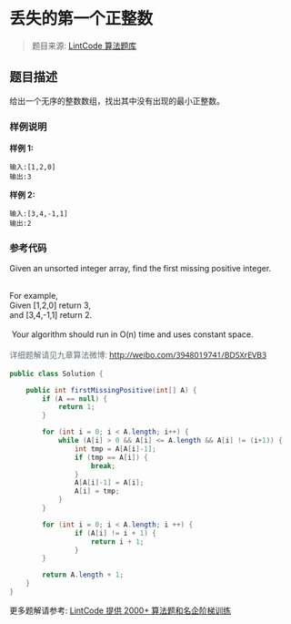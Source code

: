 # 丢失的第一个正整数
 > 题目来源: [LintCode 算法题库](https://www.lintcode.com/problem/first-missing-positive/?utm_source=sc-github-wzz)
 ## 题目描述
 给出一个无序的整数数组，找出其中没有出现的最小正整数。
 ### 样例说明
 **样例 1:**
```
输入:[1,2,0]
输出:3
```

**样例 2:**
```
输入:[3,4,-1,1]
输出:2
```
 ### 参考代码
 Given an unsorted integer array, find the first missing positive integer.&nbsp;<div><br></div><div>For example,&nbsp;</div><div>Given [1,2,0] return 3,&nbsp;</div><div>and [3,4,-1,1] return 2.&nbsp;</div><div><br></div><div>&nbsp;Your algorithm should run in O(n) time and uses constant space.</div><div><br></div><div><span style="color: rgb(102, 110, 112); font-family: 'Open Sans', Arial, sans-serif; line-height: 22.3999996185303px;">详细题解请见九章算法微博:&nbsp;</span><font color="#666e70" face="Open Sans, Arial, sans-serif"><span style="line-height: 22.3999996185303px;"><a href="http://weibo.com/3948019741/BDSXrEVB3" target="_blank">http://weibo.com/3948019741/BDSXrEVB3</a></span></font><br></div>
```java
public class Solution {

    public int firstMissingPositive(int[] A) {
        if (A == null) {
            return 1;
        }

        for (int i = 0; i < A.length; i++) {
            while (A[i] > 0 && A[i] <= A.length && A[i] != (i+1)) {
                int tmp = A[A[i]-1];
                if (tmp == A[i]) {
                    break;
                }
                A[A[i]-1] = A[i];
                A[i] = tmp;
            }
        }

        for (int i = 0; i < A.length; i ++) {
                if (A[i] != i + 1) {
                    return i + 1;
                }
        }

        return A.length + 1;
    }
}

```
 更多题解请参考: [LintCode 提供 2000+ 算法题和名企阶梯训练](https://www.lintcode.com/problem/?utm_source=sc-github-wzz)